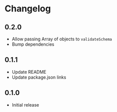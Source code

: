 # Changelog

## 0.2.0

- Allow passing Array of objects to `validateSchema`
- Bump dependencies

## 0.1.1

- Update README
- Update package.json links

## 0.1.0

- Initial release
